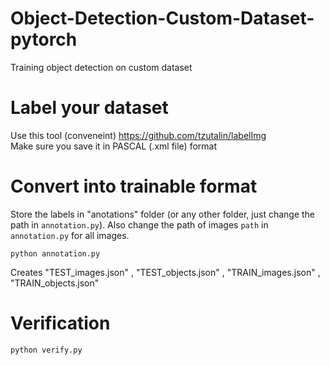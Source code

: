 # Object-Detection-Custom-Dataset-pytorch
Training object detection on custom dataset 


# Label your dataset
Use this tool (conveneint) https://github.com/tzutalin/labelImg  
Make sure you save it in PASCAL (.xml file) format  

# Convert into trainable format
Store the labels in "anotations" folder (or any other folder, just change the path in `annotation.py`). Also change the path of images `path` in   `annotation.py` for all images.  

```python annotation.py```

Creates "TEST_images.json" , "TEST_objects.json" , "TRAIN_images.json" , "TRAIN_objects.json"  


# Verification

```python verify.py```

